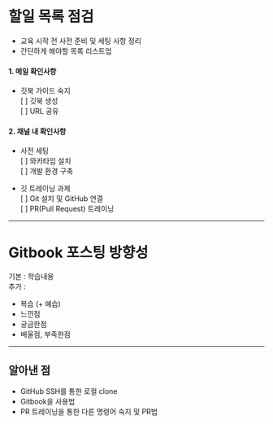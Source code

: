 할일 목록 점검
=============
- 교육 시작 전 사전 준비 및 세팅 사항 정리
- 간단하게 해야할 목록 리스트업 
#### 1. 메일 확인사항
- 깃북 가이드 숙지   
[ ] 깃북 생성   
[ ] URL 공유

#### 2. 채널 내 확인사항
- 사전 세팅   
[ ] 와카타임 설치   
[ ] 개발 환경 구축
   
- 깃 트레이닝 과제  
[ ] Git 설치 및 GitHub 연결   
[ ] PR(Pull Request) 트레이닝

* * *
Gitbook 포스팅 방향성
=============   
기본 : 학습내용   
추가 :   
- 복습 (+ 예습)
- 느낀점
- 궁금한점
- 배울점, 부족한점


* * *
알아낸 점
-------------
- GitHub SSH를 통한 로컬 clone
- Gitbook을 사용법
- PR 트레이닝을 통한 다른 명령어 숙지 및 PR법